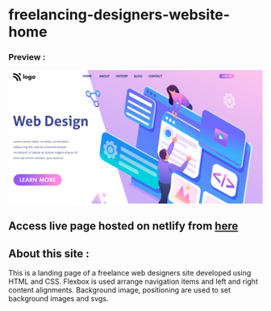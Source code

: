 # freelancing-designers-website-home 

### Preview : 
![Image](https://github.com/suryauppalapati/freelancing-designers-website-home/blob/main/thumbnail.png)

## Access live page hosted on netlify from [here](https://freelancers-website-landing-page.netlify.app/)

## About this site :
This is a landing page of a freelance web designers site developed using HTML and CSS. Flexbox is used arrange navigation items and left and right content alignments. Background image, positioning are used to set background images and svgs.
